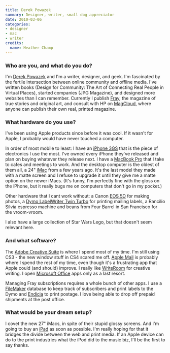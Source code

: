 ```yaml
---
title: Derek Powazek
summary: Designer, writer, small dog appreciator
date: 2010-03-06
categories:
- designer
- mac
- writer
credits:
  name: Heather Champ
---
```


### Who are you, and what do you do?

I'm [Derek Powazek](http://powazek.com/ "Derek's website.") and I'm a writer, designer, and geek. I'm fascinated by the fertile intersection between online community and offline media. I've written books (Design for Community: The Art of Connecting Real People in Virtual Places), started companies (JPG Magazine), and designed more websites than I can remember. Currently I publish [Fray](http://fray.com/ "Fray - stories!"), the magazine of true stories and original art, and consult with HP on [MagCloud](http://magcloud.com "A service for publishing your own magazines."), where anyone can publish their own real, printed magazine.

### What hardware do you use?

I've been using Apple products since before it was cool. If it wasn't for Apple, I probably would have never touched a computer.

In order of most mobile to least: I have an [iPhone 3GS][iphone-3gs] that is the piece of electronics I use the most. I've owned every iPhone they've released and plan on buying whatever they release next. I have a [MacBook Pro][macbook-pro] that I take to cafes and meetings to work. And the desktop computer is the oldest of them all, a 24" [iMac][] from a few years ago. It's the last model they made with a matte screen and I refuse to upgrade it until they give me a matte option on the newer iMacs. (It's funny, I'm perfectly fine with the gloss on the iPhone, but it really bugs me on computers that don't go in my pocket.)

Other hardware that I cant work without: a Canon [EOS 5D][eos-5d] for making photos, a [Dymo LabelWriter Twin Turbo][labelwriter-twin-turbo] for printing mailing labels, a Rancilio Silvia espresso machine and beans from Four Barrel in San Francisco for the vroom-vroom.

I also have a large collection of Star Wars Lego, but that doesn't seem relevant here.

### And what software?

The [Adobe Creative Suite][creative-suite] is where I spend most of my time. I'm still using CS3 - the new window stuff in CS4 scared me off. [Apple Mail][mail] is probably where I spend the rest of my time, even though it's a frustrating app that Apple could (and should) improve. I really like [WriteRoom][] for creative writing. I open [Microsoft Office][office] apps only as a last resort.

Managing Fray subscriptions requires a whole bunch of other apps. I use a [FileMaker][filemaker-pro] database to keep track of subscribers and print labels to the Dymo and [Endicia][] to print postage. I love being able to drop off prepaid shipments at the post office.

### What would be your dream setup?

I covet the new 27" iMacs, in spite of their stupid glossy screens. And I'm going to buy an [iPad][] as soon as possible. I'm really hoping for that it bridges the divide between the web and print media. If an Apple device can do to the print industries what the iPod did to the music biz, I'll be the first to say thanks.

[creative-suite]: https://www.adobe.com/creativecloud.html "A collection of design tools."
[endicia]: https://www.endicia.com/segments/all-products/endicia-for-mac/ "Label, tracking and postage software."
[eos-5d]: https://en.wikipedia.org/wiki/Canon_EOS_5D "A 12 megapixel DSLR."
[filemaker-pro]: http://web.archive.org/web/20230317135854/https://www.claris.com/filemaker/pro/ "A database application."
[imac]: https://www.apple.com/imac-24/ "An all-in-one computer."
[ipad]: https://www.apple.com/ipad/ "A tablet device."
[iphone-3gs]: https://en.wikipedia.org/wiki/IPhone_3GS "A 3 megapixel smartphone."
[labelwriter-twin-turbo]: http://web.archive.org/web/20160405143950/http://global.dymo.com:80/enCA/Products/LabelWriter_Twin_Turbo.html "A label printer."
[macbook-pro]: https://www.apple.com/macbook-pro/ "A laptop."
[mail]: https://en.wikipedia.org/wiki/Mail_(application) "The default Mac OS X mail client."
[office]: https://www.microsoft.com/en-us/microsoft-365 "An office productivity suite."
[writeroom]: http://web.archive.org/web/20230717210502/https://www.hogbaysoftware.com/products/writeroom/ "Full-screen writing software."

